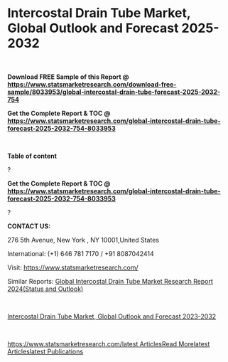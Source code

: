 <h1>Intercostal Drain Tube Market, Global Outlook and Forecast 2025-2032</h1><br/><p><strong>Download FREE Sample of this Report @ <a href="https://www.statsmarketresearch.com/download-free-sample/8033953/global-intercostal-drain-tube-forecast-2025-2032-754">https://www.statsmarketresearch.com/download-free-sample/8033953/global-intercostal-drain-tube-forecast-2025-2032-754</a></strong></p>
 
 
 
 <div><b>Get the Complete Report & TOC @ <a href="https://www.statsmarketresearch.com/global-intercostal-drain-tube-forecast-2025-2032-754-8033953">https://www.statsmarketresearch.com/global-intercostal-drain-tube-forecast-2025-2032-754-8033953</a></b></div>
 
 
 
 <p><br />
 
 <b>Table of content</b></p>
 
 
 
 <p>? </p>
 
 
 
 <div><b>Get the Complete Report & TOC @ <a href="https://www.statsmarketresearch.com/global-intercostal-drain-tube-forecast-2025-2032-754-8033953">https://www.statsmarketresearch.com/global-intercostal-drain-tube-forecast-2025-2032-754-8033953</a></b></div>
 
 
 
 <p>? </p>
 
 
 
 <p><b>CONTACT US:</b><br />
 
 276 5th Avenue, New York , NY 10001,United States<br />
 
 International: (+1) 646 781 7170 / +91 8087042414<br />
 
 Visit: <a href="https://www.statsmarketresearch.com/">https://www.statsmarketresearch.com/</a><br />
 
 Similar Reports: <a href="https://www.statsmarketresearch.com/global-intercostal-drain-tube-forecast-2025-2032-754-8033953">Global Intercostal Drain Tube Market Research Report 2024(Status and Outlook)</a><br />
 
 <br />
 
 <a href="https://www.statsmarketresearch.com/global-intercostal-drain-tube-forecast-2025-2032-754-8033953">Intercostal Drain Tube Market, Global Outlook and Forecast 2023-2032</a><br />
 
 <br />
 
 <a href="https://gyeongbokgung.com">https://www.statsmarketresearch.com/</a><a href="https://hallyeomaritime.com">latest Articles</a><a href="https://jingwansa.com">Read More</a><a href="https://nguoiviet.jp/">latest Articles</a><a href="https://www.intelmarketresearch.com/">latest Publications</a></p>